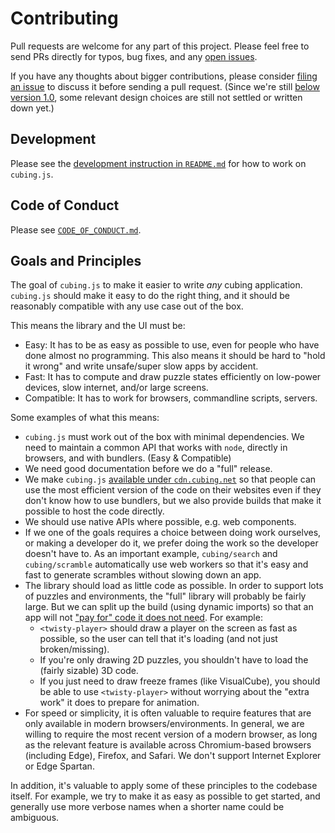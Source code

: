 # Contributing

Pull requests are welcome for any part of this project. Please feel free to send PRs directly for typos, bug fixes, and any [open issues](https://github.com/cubing/cubing.js/issues).

If you have any thoughts about bigger contributions, please consider [filing an issue](https://github.com/cubing/cubing.js/issues/new) to discuss it before sending a pull request. (Since we're still [below version 1.0](https://semver.org/#spec-item-4), some relevant design choices are still not settled or written down yet.)

## Development

Please see the [development instruction in `README.md`](./README.md#development) for how to work on `cubing.js`.

## Code of Conduct

Please see [`CODE_OF_CONDUCT.md`](./CODE_OF_CONDUCT.md).

## Goals and Principles

The goal of `cubing.js` to make it easier to write _any_ cubing application. `cubing.js` should make it easy to do the right thing, and it should be reasonably compatible with any use case out of the box.

This means the library and the UI must be:

- Easy: It has to be as easy as possible to use, even for people who have done almost no programming. This also means it should be hard to "hold it wrong" and write unsafe/super slow apps by accident.
- Fast: It has to compute and draw puzzle states efficiently on low-power devices, slow internet, and/or large screens.
- Compatible: It has to work for browsers, commandline scripts, servers.

Some examples of what this means:

- `cubing.js` must work out of the box with minimal dependencies. We need to maintain a common API that works with `node`, directly in browsers, and with bundlers. (Easy & Compatible)
- We need good documentation before we do a "full" release.
- We make `cubing.js` [available under `cdn.cubing.net`](https://github.com/cubing/cdn.cubing.net) so that people can use the most efficient version of the code on their websites even if they don't know how to use bundlers, but we also provide builds that make it possible to host the code directly.
- We should use native APIs where possible, e.g. web components.
- If we one of the goals requires a choice between doing work ourselves, or making a developer do it, we prefer doing the work so the developer doesn't have to. As an important example, `cubing/search` and `cubing/scramble` automatically use web workers so that it's easy and fast to generate scrambles without slowing down an app.
- The library should load as little code as possible. In order to support lots of puzzles and environments, the "full" library will probably be fairly large. But we can split up the build (using dynamic imports) so that an app will not ["pay for" code it does not need](https://www.stroustrup.com/masterminds_chapter_1.pdf). For example:
  - `<twisty-player>` should draw a player on the screen as fast as possible, so the user can tell that it's loading (and not just broken/missing).
  - If you're only drawing 2D puzzles, you shouldn't have to load the (fairly sizable) 3D code.
  - If you just need to draw freeze frames (like VisualCube), you should be able to use `<twisty-player>` without worrying about the "extra work" it does to prepare for animation.
- For speed or simplicity, it is often valuable to require features that are only available in modern browsers/environments. In general, we are willing to require the most recent version of a modern browser, as long as the relevant feature is available across Chromium-based browsers (including Edge), Firefox, and Safari. We don't support Internet Explorer or Edge Spartan.

In addition, it's valuable to apply some of these principles to the codebase itself. For example, we try to make it as easy as possible to get started, and generally use more verbose names when a shorter name could be ambiguous.
